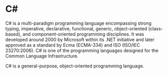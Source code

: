 # C\#


C\# is a multi-paradigm programming language encompassing strong typing,
imperative, declarative, functional, generic, object-oriented
(class-based), and component-oriented programming disciplines. It was
developed around 2000 by Microsoft within its .NET initiative and later
approved as a standard by Ecma (ECMA-334) and ISO (ISO/IEC 23270:2006).
C\# is one of the programming languages designed for the Common Language
Infrastructure.

C\# is a general-purpose, object-oriented programming language.



